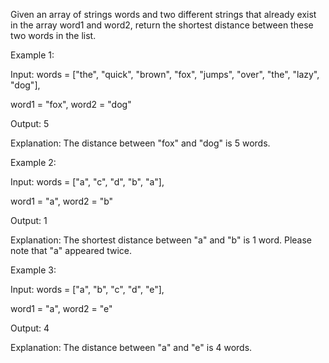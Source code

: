 Given an array of strings words and two different strings that already exist in the array word1 and word2, return the shortest distance between these two words in the list.

Example 1:

Input: words = ["the", "quick", "brown", "fox", "jumps", "over", "the", "lazy", "dog"],

word1 = "fox", word2 = "dog"


Output: 5


Explanation: The distance between "fox" and "dog" is 5 words.

Example 2:

Input: words = ["a", "c", "d", "b", "a"], 

word1 = "a", word2 = "b"


Output: 1

Explanation: The shortest distance between "a" and "b" is 1 word. Please note that "a" appeared twice.

Example 3:

Input: words = ["a", "b", "c", "d", "e"], 

word1 = "a", word2 = "e"

Output: 4

Explanation: The distance between "a" and "e" is 4 words.